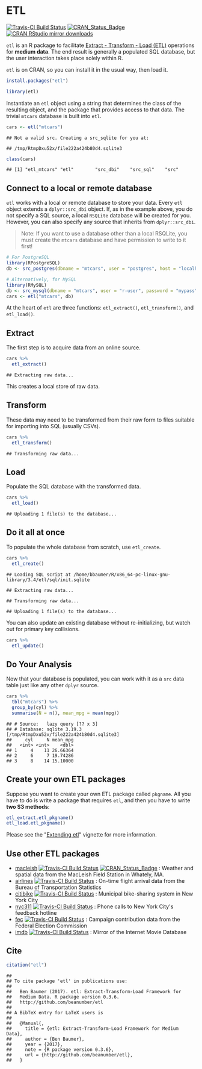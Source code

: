 ETL
================

[![Travis-CI Build Status](https://travis-ci.org/beanumber/etl.svg?branch=master)](https://travis-ci.org/beanumber/etl) [![CRAN\_Status\_Badge](http://www.r-pkg.org/badges/version/etl)](https://cran.r-project.org/package=etl) [![CRAN RStudio mirror downloads](http://cranlogs.r-pkg.org/badges/etl)](http://www.r-pkg.org/pkg/etl)

`etl` is an R package to facilitate [Extract - Transform - Load (ETL)](https://en.wikipedia.org/wiki/Extract,_transform,_load) operations for **medium data**. The end result is generally a populated SQL database, but the user interaction takes place solely within R.

`etl` is on CRAN, so you can install it in the usual way, then load it.

``` r
install.packages("etl")
```

``` r
library(etl)
```

Instantiate an `etl` object using a string that determines the class of the resulting object, and the package that provides access to that data. The trivial `mtcars` database is built into `etl`.

``` r
cars <- etl("mtcars")
```

    ## Not a valid src. Creating a src_sqlite for you at:

    ## /tmp/RtmpDxu52x/file222a424b80d4.sqlite3

``` r
class(cars)
```

    ## [1] "etl_mtcars" "etl"        "src_dbi"    "src_sql"    "src"

Connect to a local or remote database
-------------------------------------

`etl` works with a local or remote database to store your data. Every `etl` object extends a `dplyr::src_dbi` object. If, as in the example above, you do not specify a SQL source, a local `RSQLite` database will be created for you. However, you can also specify any source that inherits from `dplyr::src_dbi`.

> Note: If you want to use a database other than a local RSQLite, you must create the `mtcars` database and have permission to write to it first!

``` r
# For PostgreSQL
library(RPostgreSQL)
db <- src_postgres(dbname = "mtcars", user = "postgres", host = "localhost")

# Alternatively, for MySQL
library(RMySQL)
db <- src_mysql(dbname = "mtcars", user = "r-user", password = "mypass", host = "localhost")
cars <- etl("mtcars", db)
```

At the heart of `etl` are three functions: `etl_extract()`, `etl_transform()`, and `etl_load()`.

Extract
-------

The first step is to acquire data from an online source.

``` r
cars %>%
  etl_extract()
```

    ## Extracting raw data...

This creates a local store of raw data.

Transform
---------

These data may need to be transformed from their raw form to files suitable for importing into SQL (usually CSVs).

``` r
cars %>%
  etl_transform()
```

    ## Transforming raw data...

Load
----

Populate the SQL database with the transformed data.

``` r
cars %>%
  etl_load()
```

    ## Uploading 1 file(s) to the database...

Do it all at once
-----------------

To populate the whole database from scratch, use `etl_create`.

``` r
cars %>%
  etl_create()
```

    ## Loading SQL script at /home/bbaumer/R/x86_64-pc-linux-gnu-library/3.4/etl/sql/init.sqlite

    ## Extracting raw data...

    ## Transforming raw data...

    ## Uploading 1 file(s) to the database...

You can also update an existing database without re-initializing, but watch out for primary key collisions.

``` r
cars %>%
  etl_update()
```

Do Your Analysis
----------------

Now that your database is populated, you can work with it as a `src` data table just like any other `dplyr` source.

``` r
cars %>%
  tbl("mtcars") %>%
  group_by(cyl) %>%
  summarise(N = n(), mean_mpg = mean(mpg))
```

    ## # Source:   lazy query [?? x 3]
    ## # Database: sqlite 3.19.3 [/tmp/RtmpDxu52x/file222a424b80d4.sqlite3]
    ##     cyl     N mean_mpg
    ##   <int> <int>    <dbl>
    ## 1     4    11 26.66364
    ## 2     6     7 19.74286
    ## 3     8    14 15.10000

Create your own ETL packages
----------------------------

Suppose you want to create your own ETL package called `pkgname`. All you have to do is write a package that requires `etl`, and then you have to write **two S3 methods**:

``` r
etl_extract.etl_pkgname()
etl_load.etl_pkgname()
```

Please see the "[Extending etl](https://github.com/beanumber/etl/blob/master/vignettes/extending_etl.Rmd)" vignette for more information.

Use other ETL packages
----------------------

-   [macleish](https://github.com/beanumber/etl) [![Travis-CI Build Status](https://travis-ci.org/beanumber/macleish.svg?branch=master)](https://travis-ci.org/beanumber/macleish) [![CRAN\_Status\_Badge](http://www.r-pkg.org/badges/version/macleish)](https://cran.r-project.org/package=macleish) : Weather and spatial data from the MacLeish Field Station in Whately, MA.
-   [airlines](https://github.com/beanumber/airlines) [![Travis-CI Build Status](https://travis-ci.org/beanumber/airlines.svg?branch=master)](https://travis-ci.org/beanumber/airlines) : On-time flight arrival data from the Bureau of Transportation Statistics
-   [citibike](https://github.com/beanumber/citibike) [![Travis-CI Build Status](https://travis-ci.org/beanumber/citibike.svg?branch=master)](https://travis-ci.org/beanumber/citibike) : Municipal bike-sharing system in New York City
-   [nyc311](https://github.com/beanumber/nyc311) [![Travis-CI Build Status](https://travis-ci.org/beanumber/nyc311.svg?branch=master)](https://travis-ci.org/beanumber/nyc311) : Phone calls to New York City's feedback hotline
-   [fec](https://github.com/beanumber/fec) [![Travis-CI Build Status](https://travis-ci.org/beanumber/fec.svg?branch=master)](https://travis-ci.org/beanumber/fec) : Campaign contribution data from the Federal Election Commission
-   [imdb](https://github.com/beanumber/imdb) [![Travis-CI Build Status](https://travis-ci.org/beanumber/imdb.svg?branch=master)](https://travis-ci.org/beanumber/imdb) : Mirror of the Internet Movie Database

Cite
----

``` r
citation("etl")
```

    ## 
    ## To cite package 'etl' in publications use:
    ## 
    ##   Ben Baumer (2017). etl: Extract-Transform-Load Framework for
    ##   Medium Data. R package version 0.3.6.
    ##   http://github.com/beanumber/etl
    ## 
    ## A BibTeX entry for LaTeX users is
    ## 
    ##   @Manual{,
    ##     title = {etl: Extract-Transform-Load Framework for Medium Data},
    ##     author = {Ben Baumer},
    ##     year = {2017},
    ##     note = {R package version 0.3.6},
    ##     url = {http://github.com/beanumber/etl},
    ##   }
